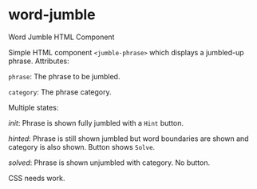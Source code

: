 # word-jumble
Word Jumble HTML Component

Simple HTML component `<jumble-phrase>` which displays a jumbled-up
phrase.  Attributes:

`phrase`: The phrase to be jumbled.

`category`: The phrase category.


Multiple states:

*init*: Phrase is shown fully jumbled with a `Hint` button.

*hinted*: Phrase is still shown jumbled but word boundaries are
shown and category is also shown.  Button shows `Solve`.

*solved*: Phrase is shown unjumbled with category.  No button.


CSS needs work.